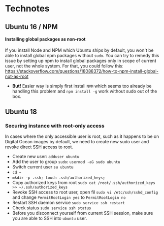 # Technotes

## Ubuntu 16 / NPM
#### Installing global packages as non-root
If you install Node and NPM which Ubuntu ships by default, you won't be able to install 
global npm packages without `sudo`. You can try to remedy this issue by setting up
npm to install global packages only in scope of current user, not the whole system.
For that, you could follow this:
https://stackoverflow.com/questions/18088372/how-to-npm-install-global-not-as-root
- **But!** Easier way is simply first install `NVM` which seems too already be handling 
this problem and `npm install -g` work without sudo out of the box.

## Ubuntu 18
### Securing instance with root-only access
In cases where the only accessible user is root, such as it happens to be on 
Digital Ocean images by default, we need to create new sudo user and revoke 
direct SSH access to root.
- Create new user: `adduser ubuntu`
- Add the user to group `sudo`: `usermod -aG sudo ubuntu`
- Switch current user `su ubuntu`
- `cd ~`
- `mkdir -p .ssh; touch .ssh/authorized_keys;`
- Copy authorized keys from root `sudo cat /root/.ssh/authorized_keys >> ~/.ssh/authorized_keys`
- Revoke SSH access to root user, open fil `sudo vi /etc/ssh/sshd_config` and change `PermitRootLogin yes` to `PermitRootLogin no`
- Restart SSH daemon service `sudo service ssh restart`
- Check status `sudo service ssh status`
- Before you disconnect yourself from current SSH session, make sure you are able to SSH into `ubuntu` user.
